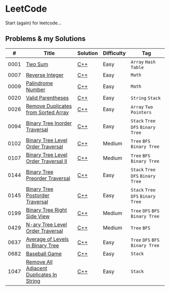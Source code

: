# LeetCode
Start (again) for leetcode...
## Problems & my Solutions

| #    | Title                                                                                                               | Solution                                                                                                         | Difficulty | Tag                                |
|------|---------------------------------------------------------------------------------------------------------------------|------------------------------------------------------------------------------------------------------------------|------------|------------------------------------|
| 0001 | [Two Sum](https://leetcode.com/problems/two-sum/)                                                                   | [C++](https://github.com/jinchengKuang/leetcode/blob/main/cpp/0001_Two_Sum.cpp)                                  | Easy       | `Array` `Hash Table`               |
| 0007 | [Reverse Integer](https://leetcode.com/problems/reverse-integer/)                                                   | [C++](https://github.com/jinchengKuang/leetcode/blob/main/cpp/0007_Reverse_Integer.cpp)                          | Easy       | `Math`                             |
| 0009 | [Palindrome Number](https://leetcode.com/problems/palindrome-number/)                                               | [C++](https://github.com/jinchengKuang/leetcode/blob/main/cpp/0009_Palindrome_Number.cpp)                        | Easy       | `Math`                             |
| 0020 | [Valid Parentheses](https://leetcode.com/problems/valid-parentheses/)                                               | [C++](https://github.com/jinchengKuang/leetcode/blob/main/cpp/0020_Valid_Parentheses.cpp)                        | Easy       | `String` `Stack`                   |
| 0026 | [Remove Duplicates from Sorted Array](https://leetcode.com/problems/remove-duplicates-from-sorted-array/)           | [C++](https://github.com/jinchengKuang/leetcode/blob/main/cpp/0026_Remove_Duplicates_from_Sorted_Array.cpp)      | Easy       | `Array` `Two Pointers`             |
| 0094 | [Binary Tree Inorder Traversal](https://leetcode.com/problems/binary-tree-inorder-traversal/)                       | [C++](https://github.com/jinchengKuang/leetcode/blob/main/cpp/0094_Binary_Tree_Inorder_Traversal.cpp)            | Easy       | `Stack` `Tree` `DFS` `Binary Tree` |
| 0102 | [Binary Tree Level Order Traversal](https://leetcode.com/problems/binary-tree-level-order-traversal/)               | [C++](https://github.com/jinchengKuang/leetcode/blob/main/cpp/102_Binary_Tree_Level_Order_Traversal.cpp)         | Medium     | `Tree` `BFS` `Binary Tree`         |
| 0107 | [Binary Tree Level Order Traversal II](https://leetcode.com/problems/binary-tree-level-order-traversal-ii/)         | [C++](https://github.com/jinchengKuang/leetcode/blob/main/cpp/0107_Binary_Tree_Level_Order_Traversal_2.cpp)      | Medium     | `Tree` `BFS` `Binary Tree`         |
| 0144 | [Binary Tree Preorder Traversal](https://leetcode.com/problems/binary-tree-preorder-traversal/)                     | [C++](https://github.com/jinchengKuang/leetcode/blob/main/cpp/0144_Binary_Tree_Preorder_Traversal.cpp)           | Easy       | `Stack` `Tree` `DFS` `Binary Tree` |
| 0145 | [Binary Tree Postorder Traversal](https://leetcode.com/problems/binary-tree-postorder-traversal/)                   | [C++](https://github.com/jinchengKuang/leetcode/blob/main/cpp/0145_Binary_Tree_Postorder_Traversal.cpp)          | Easy       | `Stack` `Tree` `DFS` `Binary Tree` |
| 0199 | [Binary Tree Right Side View](https://leetcode.com/problems/binary-tree-right-side-view/)                           | [C++](https://github.com/jinchengKuang/leetcode/blob/main/cpp/0199_Binary_Tree_Right_Side_View.cpp)              | Medium     | `Tree` `DFS` `BFS` `Binary Tree`   |
| 0429 | [N-ary Tree Level Order Traversal](https://leetcode.com/problems/n-ary-tree-level-order-traversal/)                 | [C++](https://github.com/jinchengKuang/leetcode/blob/main/cpp/0429_N-ary_Tree_Level_Order_Traversal.cpp)         | Medium     | `Tree` `BFS`                       |
| 0637 | [Average of Levels in Binary Tree](https://leetcode.com/problems/average-of-levels-in-binary-tree/)                 | [C++](https://github.com/jinchengKuang/leetcode/blob/main/cpp/0637_Average_Of_Levels_In_Binary_Tree.cpp)         | Easy       | `Tree` `DFS` `BFS` `Binary Tree`   |
| 0682 | [Baseball Game](https://leetcode.com/problems/baseball-game/)                                                       | [C++](https://github.com/jinchengKuang/leetcode/blob/main/cpp/0682_Baseball_Game.cpp)                            | Easy       | `Stack`                            |
| 1047 | [Remove All Adjacent Duplicates In String](https://leetcode.com/problems/remove-all-adjacent-duplicates-in-string/) | [C++](https://github.com/jinchengKuang/leetcode/blob/main/cpp/1047_Remove_All_Adjacent_Duplicates_In_String.cpp) | Easy       | `Stack`                            |

